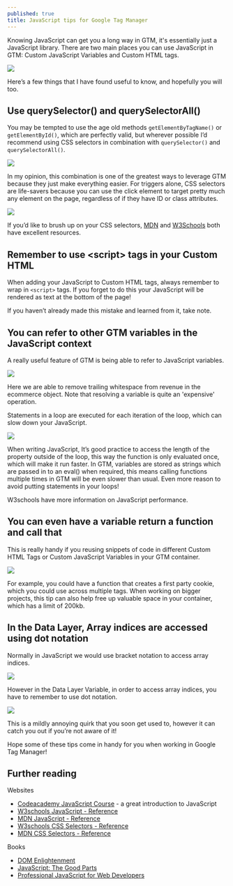 ```yaml
---
published: true
title: JavaScript tips for Google Tag Manager
---
```

Knowing JavaScript can get you a long way in GTM, it's essentially just a JavaScript library. There are two main places you can use JavaScript in GTM: Custom JavaScript Variables and Custom HTML tags. 

![]({{site.baseurl}}/assets/images/javascript-tips.jpg)

Here’s a few things that I have found useful to know, and hopefully you will too.

## Use querySelector() and querySelectorAll()

You may be tempted to use the age old methods `getElementByTagName()` or `getElementById()`, which are perfectly valid, but wherever possible I’d recommend using CSS selectors in combination with `querySelector()` and `querySelectorAll()`.

![]({{site.baseurl}}/assets/images/querySelector.png)

In my opinion, this combination is one of the greatest ways to leverage GTM because they just make everything easier. For triggers alone, CSS selectors are life-savers because you can use the click element to target pretty much any element on the page, regardless of if they have ID or class attributes.

![]({{site.baseurl}}/assets/images/cssselectors.png)

If you’d like to brush up on your CSS selectors, [MDN](https://developer.mozilla.org/en-US/docs/Web/CSS/CSS_Selectors) and [W3Schools](https://www.w3schools.com/cssref/css_selectors.asp) both have excellent resources.

## Remember to use \<script> tags in your Custom HTML

When adding your JavaScript to Custom HTML tags, always remember to wrap in `<script>` tags. If you forget to do this your JavaScript will be rendered as text at the bottom of the page!

If you haven’t already made this mistake and learned from it, take note.

## You can refer to other GTM variables in the JavaScript context

A really useful feature of GTM is being able to refer to JavaScript variables.

![]({{site.baseurl}}/assets/images/refer-to-variables.png)

Here we are able to remove trailing whitespace from revenue in the ecommerce object.
Note that resolving a variable is quite an 'expensive' operation.

Statements in a loop are executed for each iteration of the loop, which can slow down your JavaScript.

![]({{site.baseurl}}/assets/images/statements-in-loops.png)

When writing JavaScript, It’s good practice to access the length of the property outside of the loop, this way the function is only evaluated once, which will make it run faster. In GTM, variables are stored as strings which are passed in to an eval() when required, this means calling functions multiple times in GTM will be even slower than usual. Even more reason to avoid putting statements in your loops!

W3schools have more information on JavaScript performance.

## You can even have a variable return a function and call that

This is really handy if you reusing snippets of code in different Custom HTML Tags or Custom JavaScript Variables in your GTM container.

![]({{site.baseurl}}/assets/images/multiply-function.png)

For example, you could have a function that creates a first party cookie, which you could use across multiple tags. When working on bigger projects, this tip can also help free up valuable space in your container, which has a limit of 200kb.

## In the Data Layer, Array indices are accessed using dot notation

Normally in JavaScript we would use bracket notation to access array indices.

![]({{site.baseurl}}/assets/images/bracket-notation.png)

However in the Data Layer Variable, in order to access array indices, you have to remember to use dot notation.

![]({{site.baseurl}}/assets/images/dot-notation.png)

This is a mildly annoying quirk that you soon get used to, however it can catch you out if you’re not aware of it!

Hope some of these tips come in handy for you when working in Google Tag Manager!

## Further reading

Websites

- [Codeacademy JavaScript Course](https://www.codecademy.com/learn/introduction-to-javascript) - a great introduction to JavaScript
- [W3schools JavaScript - Reference](https://www.w3schools.com/js/default.asp)
- [MDN JavaScript - Reference](https://developer.mozilla.org/bm/docs/Web/JavaScript)
- [W3schools CSS Selectors - Reference](https://www.w3schools.com/cssref/css_selectors.asp)
- [MDN CSS Selectors - Reference](https://developer.mozilla.org/en-US/docs/Web/CSS/CSS_Selectors)

Books

- [DOM Enlightenment](http://shop.oreilly.com/product/0636920027690.do)
- [JavaScript: The Good Parts](http://shop.oreilly.com/product/9780596517748.do)
- [Professional JavaScript for Web Developers](https://www.amazon.co.uk/Professional-JavaScript-Developers-Wrox-Guides/dp/1118026691)

